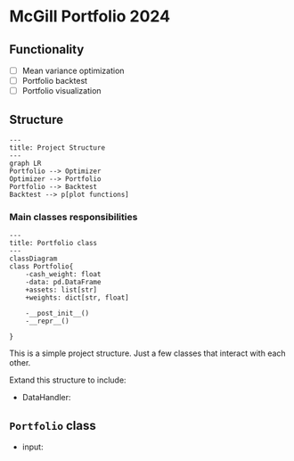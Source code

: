 # McGill Portfolio 2024

## Functionality

- [ ] Mean variance optimization
- [ ] Portfolio backtest
- [ ] Portfolio visualization

## Structure

```mermaid
---
title: Project Structure
---
graph LR
Portfolio --> Optimizer
Optimizer --> Portfolio
Portfolio --> Backtest
Backtest --> p[plot functions]
```

### Main classes responsibilities

```mermaid
---
title: Portfolio class
---
classDiagram
class Portfolio{
    -cash_weight: float
    -data: pd.DataFrame
    +assets: list[str]
    +weights: dict[str, float]

    -__post_init__()
    -__repr__()

}
```

This is a simple project structure. Just a few classes that interact with each other. 

Extand this structure to include:
- DataHandler: 


## `Portfolio` class

- input:
